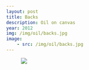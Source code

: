 ```yaml
---
layout: post
title: Backs
description: Oil on canvas
year: 2012
img: /img/oil/backs.jpg
image:
    - src: /img/oil/backs.jpg
---
```

<figure>
  <img
    class="post-image" src="{{ page.image[0].src }}">
</figure>
